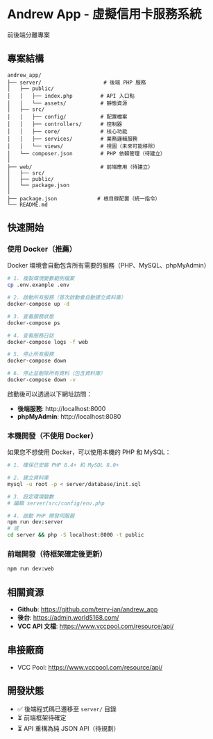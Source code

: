 # Andrew App - 虛擬信用卡服務系統

前後端分離專案

## 專案結構

```
andrew_app/
├── server/                    # 後端 PHP 服務
│   ├── public/
│   │   ├── index.php         # API 入口點
│   │   └── assets/           # 靜態資源
│   ├── src/
│   │   ├── config/           # 配置檔案
│   │   ├── controllers/      # 控制器
│   │   ├── core/             # 核心功能
│   │   ├── services/         # 業務邏輯服務
│   │   └── views/            # 視圖（未來可能移除）
│   └── composer.json         # PHP 依賴管理（待建立）
│
├── web/                      # 前端應用（待建立）
│   ├── src/
│   ├── public/
│   └── package.json
│
├── package.json             # 根目錄配置（統一指令）
└── README.md
```

## 快速開始

### 使用 Docker（推薦）

Docker 環境會自動包含所有需要的服務（PHP、MySQL、phpMyAdmin）

```bash
# 1. 複製環境變數範例檔案
cp .env.example .env

# 2. 啟動所有服務（首次啟動會自動建立資料庫）
docker-compose up -d

# 3. 查看服務狀態
docker-compose ps

# 4. 查看服務日誌
docker-compose logs -f web

# 5. 停止所有服務
docker-compose down

# 6. 停止並刪除所有資料（包含資料庫）
docker-compose down -v
```

啟動後可以透過以下網址訪問：
- **後端服務**: http://localhost:8000
- **phpMyAdmin**: http://localhost:8080

### 本機開發（不使用 Docker）

如果您不想使用 Docker，可以使用本機的 PHP 和 MySQL：

```bash
# 1. 確保已安裝 PHP 8.4+ 和 MySQL 8.0+

# 2. 建立資料庫
mysql -u root -p < server/database/init.sql

# 3. 設定環境變數
# 編輯 server/src/config/env.php

# 4. 啟動 PHP 開發伺服器
npm run dev:server
# 或
cd server && php -S localhost:8000 -t public
```

### 前端開發（待框架確定後更新）

```bash
npm run dev:web
```

## 相關資源

- **Github**: https://github.com/terry-ian/andrew_app
- **後台**: https://admin.world5168.com/
- **VCC API 文檔**: https://www.vccpool.com/resource/api/

## 串接廠商

- VCC Pool: https://www.vccpool.com/resource/api/

## 開發狀態

- ✅ 後端程式碼已遷移至 `server/` 目錄
- ⏳ 前端框架待確定
- ⏳ API 重構為純 JSON API（待規劃）
